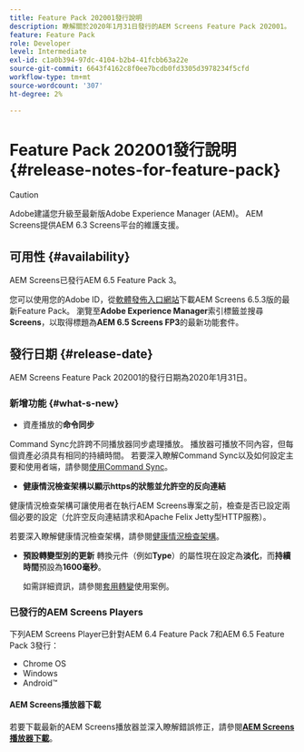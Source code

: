 ```yaml
---
title: Feature Pack 202001發行說明
description: 瞭解關於2020年1月31日發行的AEM Screens Feature Pack 202001。
feature: Feature Pack
role: Developer
level: Intermediate
exl-id: c1a0b394-97dc-4104-b2b4-41fcbb63a22e
source-git-commit: 6643f4162c8f0ee7bcdb0fd3305d3978234f5cfd
workflow-type: tm+mt
source-wordcount: '307'
ht-degree: 2%

---
```


# Feature Pack 202001發行說明{#release-notes-for-feature-pack}

>[!CAUTION]
>
>Adobe建議您升級至最新版Adobe Experience Manager (AEM)。 AEM Screens提供AEM 6.3 Screens平台的維護支援。

## 可用性 {#availability}

AEM Screens已發行AEM 6.5 Feature Pack 3。

您可以使用您的Adobe ID，從[軟體發佈入口網站](https://experience.adobe.com/#/downloads/content/software-distribution/en/aem.html)下載AEM Screens 6.5.3版的最新Feature Pack。 瀏覽至&#x200B;**Adobe Experience Manager**&#x200B;索引標籤並搜尋&#x200B;**Screens**，以取得標題為&#x200B;**AEM 6.5 Screens FP3**&#x200B;的最新功能套件。

## 發行日期 {#release-date}

AEM Screens Feature Pack 202001的發行日期為2020年1月31日。

### 新增功能 {#what-s-new}

* 資產播放的&#x200B;**命令同步**

Command Sync允許跨不同播放器同步處理播放。 播放器可播放不同內容，但每個資產必須具有相同的持續時間。
若要深入瞭解Command Sync以及如何設定主要和使用者端，請參閱[使用Command Sync](using-command-sync.md)。

* **健康情況檢查架構以顯示https的狀態並允許空的反向連結**

健康情況檢查架構可讓使用者在執行AEM Screens專案之前，檢查是否已設定兩個必要的設定（允許空反向連結請求和Apache Felix Jetty型HTTP服務）。

若要深入瞭解健康情況檢查架構，請參閱[健康情況檢查架構](/help/user-guide/configuring-screens-introduction.md#health-check-framework)。

* **預設轉變型別的更新**
轉換元件（例如**Type**）的屬性現在設定為&#x200B;**淡化**，而&#x200B;**持續時間**&#x200B;預設為&#x200B;**1600毫秒**。

  如需詳細資訊，請參閱[套用轉變](/help/user-guide/applying-transitions.md)使用案例。


### 已發行的AEM Screens Players

下列AEM Screens Player已針對AEM 6.4 Feature Pack 7和AEM 6.5 Feature Pack 3發行：

* Chrome OS
* Windows
* Android™

#### AEM Screens播放器下載

若要下載最新的AEM Screens播放器並深入瞭解錯誤修正，請參閱&#x200B;[**AEM Screens播放器下載**](https://download.macromedia.com/screens/)。
